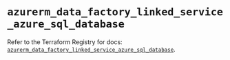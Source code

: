 # `azurerm_data_factory_linked_service_azure_sql_database`

Refer to the Terraform Registry for docs: [`azurerm_data_factory_linked_service_azure_sql_database`](https://registry.terraform.io/providers/hashicorp/azurerm/4.27.0/docs/resources/data_factory_linked_service_azure_sql_database).
